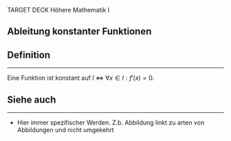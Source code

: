 
TARGET DECK
Höhere Mathematik I

Ableitung konstanter Funktionen
--
## Definition
***
Eine Funktion ist konstant auf $I$ $\iff$ $\forall x\in I: f'(x)=0$.
## Siehe auch
***
* Hier immer spezifischer Werden. Z.b. Abbildung linkt zu arten von Abbildungen und nicht umgekehrt